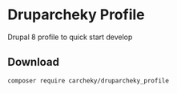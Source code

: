 # Druparcheky Profile

Drupal 8 profile to quick start develop

## Download

````bash
composer require carcheky/druparcheky_profile
````

